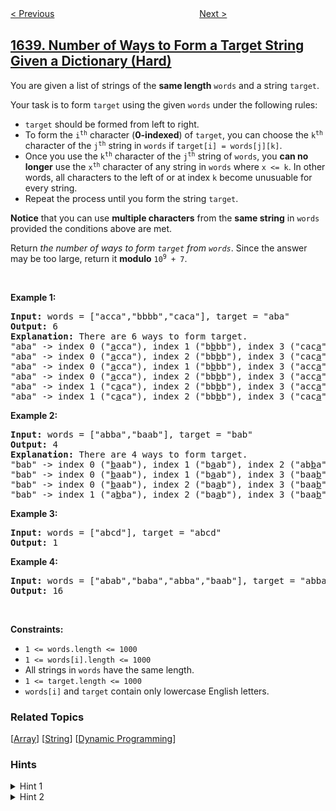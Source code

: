<!--|This file generated by command(leetcode description); DO NOT EDIT.    |-->
<!--+----------------------------------------------------------------------+-->
<!--|@author    awesee <openset.wang@gmail.com>                           |-->
<!--|@link      https://github.com/awesee                                 |-->
<!--|@home      https://github.com/awesee/leetcode                        |-->
<!--+----------------------------------------------------------------------+-->

[< Previous](../count-substrings-that-differ-by-one-character "Count Substrings That Differ by One Character")
　　　　　　　　　　　　　　　　
[Next >](../check-array-formation-through-concatenation "Check Array Formation Through Concatenation")

## [1639. Number of Ways to Form a Target String Given a Dictionary (Hard)](https://leetcode.com/problems/number-of-ways-to-form-a-target-string-given-a-dictionary "通过给定词典构造目标字符串的方案数")

<p>You are given a list of strings of the <strong>same length</strong> <code>words</code> and a string <code>target</code>.</p>

<p>Your task is to form <code>target</code> using the given <code>words</code> under the following rules:</p>

<ul>
	<li><code>target</code> should be formed from left to right.</li>
	<li>To form the <code>i<sup>th</sup></code> character (<strong>0-indexed</strong>) of <code>target</code>, you can choose the <code>k<sup>th</sup></code> character of the <code>j<sup>th</sup></code> string in <code>words</code> if <code>target[i] = words[j][k]</code>.</li>
	<li>Once you use the <code>k<sup>th</sup></code> character of the <code>j<sup>th</sup></code> string of <code>words</code>, you <strong>can no longer</strong> use the <code>x<sup>th</sup></code> character of any string in <code>words</code> where <code>x &lt;= k</code>. In other words, all characters to the left of or at index <code>k</code> become unusuable for every string.</li>
	<li>Repeat the process until you form the string <code>target</code>.</li>
</ul>

<p><strong>Notice</strong>&nbsp;that you can use <strong>multiple characters</strong> from the <strong>same string</strong> in <code>words</code> provided the conditions above are met.</p>

<p>Return <em>the number of ways to form <code>target</code> from <code>words</code></em>. Since the answer may be too large, return it <strong>modulo</strong> <code>10<sup>9</sup> + 7</code>.</p>

<p>&nbsp;</p>
<p><strong>Example 1:</strong></p>

<pre>
<strong>Input:</strong> words = [&quot;acca&quot;,&quot;bbbb&quot;,&quot;caca&quot;], target = &quot;aba&quot;
<strong>Output:</strong> 6
<strong>Explanation:</strong> There are 6 ways to form target.
&quot;aba&quot; -&gt; index 0 (&quot;<u>a</u>cca&quot;), index 1 (&quot;b<u>b</u>bb&quot;), index 3 (&quot;cac<u>a</u>&quot;)
&quot;aba&quot; -&gt; index 0 (&quot;<u>a</u>cca&quot;), index 2 (&quot;bb<u>b</u>b&quot;), index 3 (&quot;cac<u>a</u>&quot;)
&quot;aba&quot; -&gt; index 0 (&quot;<u>a</u>cca&quot;), index 1 (&quot;b<u>b</u>bb&quot;), index 3 (&quot;acc<u>a</u>&quot;)
&quot;aba&quot; -&gt; index 0 (&quot;<u>a</u>cca&quot;), index 2 (&quot;bb<u>b</u>b&quot;), index 3 (&quot;acc<u>a</u>&quot;)
&quot;aba&quot; -&gt; index 1 (&quot;c<u>a</u>ca&quot;), index 2 (&quot;bb<u>b</u>b&quot;), index 3 (&quot;acc<u>a</u>&quot;)
&quot;aba&quot; -&gt; index 1 (&quot;c<u>a</u>ca&quot;), index 2 (&quot;bb<u>b</u>b&quot;), index 3 (&quot;cac<u>a</u>&quot;)
</pre>

<p><strong>Example 2:</strong></p>

<pre>
<strong>Input:</strong> words = [&quot;abba&quot;,&quot;baab&quot;], target = &quot;bab&quot;
<strong>Output:</strong> 4
<strong>Explanation:</strong> There are 4 ways to form target.
&quot;bab&quot; -&gt; index 0 (&quot;<u>b</u>aab&quot;), index 1 (&quot;b<u>a</u>ab&quot;), index 2 (&quot;ab<u>b</u>a&quot;)
&quot;bab&quot; -&gt; index 0 (&quot;<u>b</u>aab&quot;), index 1 (&quot;b<u>a</u>ab&quot;), index 3 (&quot;baa<u>b</u>&quot;)
&quot;bab&quot; -&gt; index 0 (&quot;<u>b</u>aab&quot;), index 2 (&quot;ba<u>a</u>b&quot;), index 3 (&quot;baa<u>b</u>&quot;)
&quot;bab&quot; -&gt; index 1 (&quot;a<u>b</u>ba&quot;), index 2 (&quot;ba<u>a</u>b&quot;), index 3 (&quot;baa<u>b</u>&quot;)
</pre>

<p><strong>Example 3:</strong></p>

<pre>
<strong>Input:</strong> words = [&quot;abcd&quot;], target = &quot;abcd&quot;
<strong>Output:</strong> 1
</pre>

<p><strong>Example 4:</strong></p>

<pre>
<strong>Input:</strong> words = [&quot;abab&quot;,&quot;baba&quot;,&quot;abba&quot;,&quot;baab&quot;], target = &quot;abba&quot;
<strong>Output:</strong> 16
</pre>

<p>&nbsp;</p>
<p><strong>Constraints:</strong></p>

<ul>
	<li><code>1 &lt;= words.length &lt;= 1000</code></li>
	<li><code>1 &lt;= words[i].length &lt;= 1000</code></li>
	<li>All strings in <code>words</code> have the same length.</li>
	<li><code>1 &lt;= target.length &lt;= 1000</code></li>
	<li><code>words[i]</code> and <code>target</code> contain only lowercase English letters.</li>
</ul>

### Related Topics
  [[Array](../../tag/array/README.md)]
  [[String](../../tag/string/README.md)]
  [[Dynamic Programming](../../tag/dynamic-programming/README.md)]

### Hints
<details>
<summary>Hint 1</summary>
For each index i, store the frequency of each character in the ith row.
</details>

<details>
<summary>Hint 2</summary>
Use dynamic programing to calculate the number of ways to get the target string using the frequency array,
</details>
